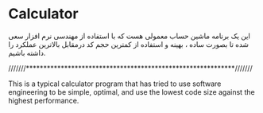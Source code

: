 # Calculator

این یک برنامه ماشین حساب معمولی هست که با استفاده از مهندسی نرم افزار سعی شده  تا بصورت ساده ، بهینه و استفاده از کمترین حجم کد درمقابل بالاترین عملکرد را داشته باشیم.

///////************************************************************///////

This is a typical calculator program that has tried to use software engineering to be simple, optimal, and use the lowest code size against the highest performance.

